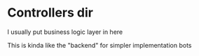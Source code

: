 # Controllers dir

I usually put business logic layer in here

This is kinda like the "backend" for simpler implementation bots
